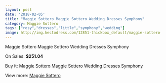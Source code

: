 ```yaml
---
layout: post
date: '2018-02-05'
title: "Maggie Sottero Maggie Sottero Wedding Dresses Symphony"
category: Maggie Sottero
tags: ["rosy","dresses","little","symphony","wedding"]
image: http://img.hectodress.com/12851-thickbox_default/maggie-sottero-celine-maggie-sottero-wedding-dresses-symphony.jpg
---
```

Maggie Sottero Maggie Sottero Wedding Dresses Symphony

On Sales: **$251.04**
<a href="https://www.hectodress.com/maggie-sottero/6278-maggie-sottero-celine-maggie-sottero-wedding-dresses-symphony.html"><amp-img layout="responsive" width="600" height="600" src="//img.hectodress.com/12851-thickbox_default/maggie-sottero-celine-maggie-sottero-wedding-dresses-symphony.jpg" alt="Maggie Sottero Maggie Sottero Wedding Dresses Symphony 0" /></a>
<a href="https://www.hectodress.com/maggie-sottero/6278-maggie-sottero-celine-maggie-sottero-wedding-dresses-symphony.html"><amp-img layout="responsive" width="600" height="600" src="//img.hectodress.com/12853-thickbox_default/maggie-sottero-celine-maggie-sottero-wedding-dresses-symphony.jpg" alt="Maggie Sottero Maggie Sottero Wedding Dresses Symphony 1" /></a>
<a href="https://www.hectodress.com/maggie-sottero/6278-maggie-sottero-celine-maggie-sottero-wedding-dresses-symphony.html"><amp-img layout="responsive" width="600" height="600" src="//img.hectodress.com/12852-thickbox_default/maggie-sottero-celine-maggie-sottero-wedding-dresses-symphony.jpg" alt="Maggie Sottero Maggie Sottero Wedding Dresses Symphony 2" /></a>

Buy it: [Maggie Sottero Maggie Sottero Wedding Dresses Symphony](https://www.hectodress.com/maggie-sottero/6278-maggie-sottero-celine-maggie-sottero-wedding-dresses-symphony.html "Maggie Sottero Maggie Sottero Wedding Dresses Symphony")

View more: [Maggie Sottero](https://www.hectodress.com/109-maggie-sottero "Maggie Sottero")